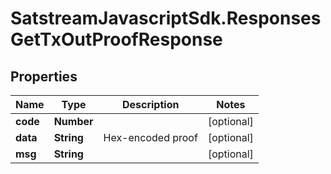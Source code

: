# SatstreamJavascriptSdk.ResponsesGetTxOutProofResponse

## Properties
Name | Type | Description | Notes
------------ | ------------- | ------------- | -------------
**code** | **Number** |  | [optional] 
**data** | **String** | Hex-encoded proof | [optional] 
**msg** | **String** |  | [optional] 
